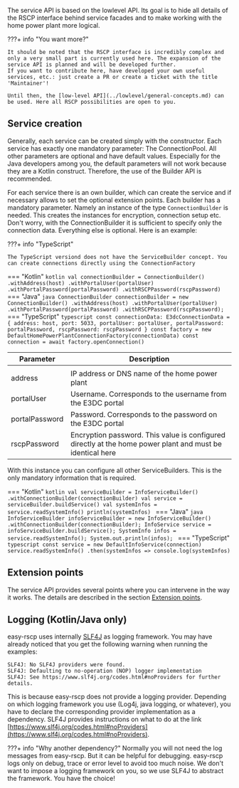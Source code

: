 The service API is based on the lowlevel API. Its goal is to hide all details of the RSCP interface behind service facades and to make working with the home power plant more logical.

???+ info "You want more?"

    It should be noted that the RSCP interface is incredibly complex and only a very small part is currently used here. The expansion of the service API is planned and will be developed further.
    If you want to contribute here, have developed your own useful services, etc.: just create a PR or create a ticket with the title 'Maintainer'!

    Until then, the [low-level API](../lowlevel/general-concepts.md) can be used. Here all RSCP possibilities are open to you.

## Service creation

Generally, each service can be created simply with the constructor. Each service has exactly one mandatory parameter: The ConnectionPool. All other parameters are optional and have default values.
Especially for the Java developers among you, the default parameters will not work because they are a Kotlin construct. Therefore, the use of the Builder API is recommended.

For each service there is an own builder, which can create the service and if necessary allows to set the optional extension points. Each builder has a mandatory parameter. Namely an instance of the type `ConnectionBuilder` is needed. This creates the instances for encryption, connection setup etc.
Don't worry, with the ConnectionBuilder it is sufficient to specify only the connection data. Everything else is optional. Here is an example:

???+ info "TypeScript"

    The TypeScript versiond does not have the ServiceBuilder concept. You can create connections directly using the ConnectionFactory

=== "Kotlin"
    ```kotlin
    val connectionBuilder = ConnectionBuilder()
        .withAddress(host)
        .withPortalUser(portalUser)
        .withPortalPassword(portalPassword)
        .withRSCPPassword(rscpPassword)
    ```
=== "Java"
    ```java
    ConnectionBuilder connectionBuilder = new ConnectionBuilder()
        .withAddress(host)
        .withPortalUser(portalUser)
        .withPortalPassword(portalPassword)
        .withRSCPPassword(rscpPassword);
    ```
=== "TypeScript"
    ```typescript
    const connectionData: E3dcConnectionData = {
        address: host,
        port: 5033,
        portalUser: portalUser,
        portalPassword: portalPassword,
        rscpPassword: rscpPassword
    }
    const factory = new DefaultHomePowerPlantConnectionFactory(connectionData)
    const connection = await factory.openConnection()
    ```

| Parameter      | Description                                                                                                                             | 
|----------------|-----------------------------------------------------------------------------------------------------------------------------------------| 
|                |                                                                                                                                         | 
| address        | IP address or DNS name of the home power plant                                                                                          | 
| portalUser     | Username. Corresponds to the username from the E3DC portal                 | 
| portalPassword | Password. Corresponds to the password on the E3DC portal | 
| rscpPassword   | Encryption password. This value is configured directly at the home power plant and must be identical here |

With this instance you can configure all other ServiceBuilders. This is the only mandatory information that is required.

=== "Kotlin"
    ```kotlin
    val serviceBuilder = InfoServiceBuilder()
            .withConnectionBuilder(connectionBuilder)
    val service = serviceBuilder.buildService()
    val systemInfos = service.readSystemInfo()
    println(systemInfos)
    ```
=== "Java"
    ```java
    InfoServiceBuilder infoServiceBuilder = new InfoServiceBuilder()
            .withConnectionBuilder(connectionBuilder);
    InfoService service = infoServiceBuilder.buildService();
    SystemInfo infos = service.readSystemInfo();
    System.out.println(infos);
    ```
=== "TypeScript"
    ```typescript
    const service = new DefaultInfoService(connection)
    service.readSystemInfo()
        .then(systemInfos => console.log(systemInfos)
    ```

## Extension points

The service API provides several points where you can intervene in the way it works. The details are described in the section [Extension points](extension-points.md).


## Logging (Kotlin/Java only)

easy-rscp uses internally [SLF4J](https://www.slf4j.org/) as logging framework. You may have already noticed that you get the following warning when running the examples:

```text
SLF4J: No SLF4J providers were found.
SLF4J: Defaulting to no-operation (NOP) logger implementation
SLF4J: See https://www.slf4j.org/codes.html#noProviders for further details.
```

This is because easy-rscp does not provide a logging provider. Depending on which logging framework you use (Log4j, java logging, or whatever), you have to declare the corresponding provider implementation as a dependency.
SLF4J provides instructions on what to do at the link [https://www.slf4j.org/codes.html#noProviders](https://www.slf4j.org/codes.html#noProviders).

???+ info "Why another dependency?"
    Normally you will not need the log messages from easy-rscp. But it can be helpful for debugging. easy-rscp logs only on debug, 
    trace or error level to avoid too much noise. We don't want to impose a logging framework on you, so we use SLF4J to abstract the framework. You have the choice!



